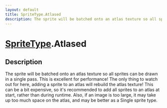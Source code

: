 ```yaml
---
layout: default
title: SpriteType.Atlased
description: The sprite will be batched onto an atlas texture so all sprites can be drawn in a single pass. This is excellent for performance! The only thing to watch out for here, adding a sprite to an atlas will rebuild the atlas texture! This can be a bit expensive, so it's recommended to add all sprites to an atlas at start, rather than during runtime. Also, if an image is too large, it may take up too much space on the atlas, and may be better as a Single sprite type.
---
```

# [SpriteType]({{site.url}}/Pages/Reference/SpriteType.html).Atlased

## Description
The sprite will be batched onto an atlas texture so all sprites can be
drawn in a single pass. This is excellent for performance! The only thing to
watch out for here, adding a sprite to an atlas will rebuild the atlas texture!
This can be a bit expensive, so it's recommended to add all sprites to an atlas
at start, rather than during runtime. Also, if an image is too large, it may take
up too much space on the atlas, and may be better as a Single sprite type.


